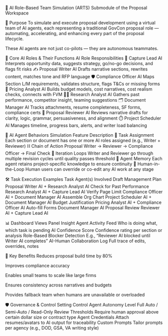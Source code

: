 👥 AI Role-Based Team Simulation (ARTS)
Submodule of the Proposal Workspace

🎯 Purpose
To simulate and execute proposal development using a virtual team of AI agents, each representing a traditional GovCon proposal role — automating, accelerating, and enhancing every part of the proposal lifecycle.

These AI agents are not just co-pilots — they are autonomous teammates.

🧩 Core AI Roles & Their Functions
AI Role	Responsibilities
🧠 Capture Lead AI	Interprets opportunity data, suggests strategy, go/no-go decisions, and flags fit risks
✍️ Proposal Writer AI	Drafts narrative sections, rewrites content, matches tone and RFP language
🛡️ Compliance Officer AI	Maps Section L/M requirements, validates structure, flags T&Cs or missing forms
💸 Pricing Analyst AI	Builds budget models, cost narratives, cost realism checks, connects with FVM
🕵️‍♂️ Research Analyst AI	Gathers past performance, competitor insight, teaming suggestions
🗂️ Document Manager AI	Tracks attachments, resume completeness, SF forms, compliance certs
🔎 Proposal Reviewer AI	Reviews narrative drafts for clarity, logic, grammar, persuasiveness, and alignment
⏱️ Project Scheduler AI	Manages timeline, progress bars, alerts, and writer load balancing

🧠 AI Agent Behaviors
Simulation Feature	Description
🧩 Task Assignment	Each section or document has one or more AI roles assigned (e.g., Writer + Reviewer)
⛓️ Chain of Action	Proposal Writer → Reviewer → Compliance Officer → Final Check
🔁 Iteration Loops	Writer and Reviewer go through multiple revision cycles until quality passes threshold
🧾 Agent Memory	Each agent retains project-specific knowledge to ensure continuity
🔐 Human-in-the-Loop	Human users can override or co-edit any AI work at any stage

🛠️ Task Execution Examples
Task	Agent(s) Involved
Draft Management Plan	Proposal Writer AI + Research Analyst AI
Check for Past Performance	Research Analyst AI + Capture Lead AI
Verify Page Limit	Compliance Officer AI + Document Manager AI
Assemble Org Chart	Project Scheduler AI + Document Manager AI
Budget Justification	Pricing Analyst AI + Compliance Officer AI
Auto-fill Forms	Document Manager AI
Proposal Review	Reviewer AI + Capture Lead AI

📊 Dashboard Views
Panel	Insight
Agent Activity Feed	Who is doing what, which task is pending
AI Confidence Score	Confidence rating per section or analysis
Role-Based Blocker Detection	E.g., “Reviewer AI blocked until Writer AI completes”
AI-Human Collaboration Log	Full trace of edits, overrides, notes

🚀 Key Benefits
Reduces proposal build time by 80%

Improves compliance accuracy

Enables small teams to scale like large firms

Ensures consistency across narratives and budgets

Provides fallback team when humans are unavailable or overloaded

🛡️ Governance & Control
Setting	Control
Agent Autonomy Level	Full Auto / Semi-Auto / Read-Only
Review Thresholds	Require human approval above certain dollar size or contract type
Agent Credentials	Attach resumes/avatars to AI output for traceability
Custom Prompts	Tailor prompts per agency (e.g., DOD, GSA, VA writing style)